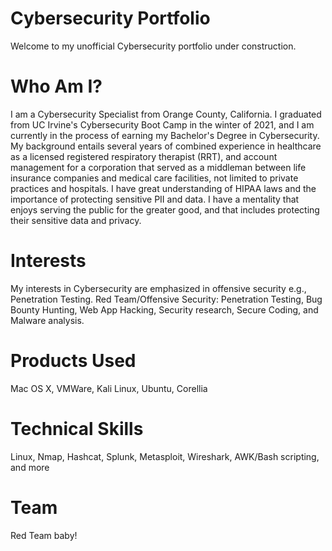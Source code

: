 # Cybersecurity Portfolio

Welcome to my unofficial Cybersecurity portfolio under construction. 

# Who Am I?
I am a Cybersecurity Specialist from Orange County, California. I graduated from UC Irvine's
Cybersecurity Boot Camp in the winter of 2021, and I am currently in the process of earning my Bachelor's Degree in Cybersecurity. My background entails several years of combined experience in healthcare as a licensed registered respiratory therapist (RRT), and account management for a corporation that served as a middleman between life insurance companies and medical care facilities, not limited to private practices and hospitals. I have great
understanding of HIPAA laws and the importance of protecting sensitive PII and data. I have
a mentality that enjoys serving the public for the greater good, and that includes protecting their sensitive data and privacy.

# Interests
My interests in Cybersecurity are emphasized in offensive security e.g., Penetration Testing. Red Team/Offensive Security: Penetration Testing, Bug Bounty Hunting, Web App Hacking, Security research, Secure Coding, and Malware analysis.

# Products Used
Mac OS X, VMWare, Kali Linux, Ubuntu, Corellia

# Technical Skills
Linux, Nmap, Hashcat, Splunk, Metasploit, Wireshark, AWK/Bash scripting, and more

# Team
Red Team baby!